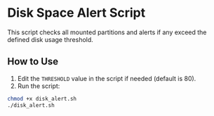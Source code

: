 # Disk Space Alert Script

This script checks all mounted partitions and alerts if any exceed the defined disk usage threshold.

## How to Use

1. Edit the `THRESHOLD` value in the script if needed (default is 80).
2. Run the script:

```bash
chmod +x disk_alert.sh
./disk_alert.sh

